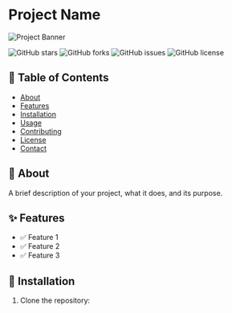 # Project Name

![Project Banner](https://via.placeholder.com/1200x400?text=Project+Banner)

![GitHub stars](https://img.shields.io/github/stars/vieer-dwivedi/Secure-Infra-AWS-K8s?style=social)
![GitHub forks](https://img.shields.io/github/forks/vieer-dwivedi/Secure-Infra-AWS-K8s?style=social)
![GitHub issues](https://img.shields.io/github/issues/vieer-dwivedi/Secure-Infra-AWS-K8s)
![GitHub license](https://img.shields.io/github/license/vieer-dwivedi/Secure-Infra-AWS-K8s)


## 📌 Table of Contents

- [About](#about)
- [Features](#features)
- [Installation](#installation)
- [Usage](#usage)
- [Contributing](#contributing)
- [License](#license)
- [Contact](#contact)

## 📖 About

A brief description of your project, what it does, and its purpose.

## ✨ Features

- ✅ Feature 1
- ✅ Feature 2
- ✅ Feature 3

## 🚀 Installation

1. Clone the repository:
